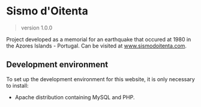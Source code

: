 # Sismo d'Oitenta
>version 1.0.0

Project developed as a memorial for an earthquake that occured at 1980 in the Azores Islands - Portugal. Can be visited at www.sismodoitenta.com.

## Development environment
To set up the development environment for this website, it is only necessary to install:

- Apache distribution containing MySQL and PHP.
